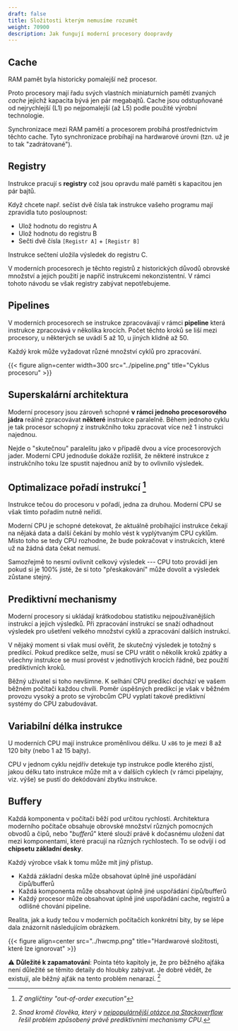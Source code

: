 ```yaml
---
draft: false
title: Složitosti kterým nemusíme rozumět
weight: 70900
description: Jak fungují moderní procesory doopravdy
---
```


## Cache

RAM pamět byla historicky pomalejší než procesor.

Proto procesory mají řadu svých vlastních miniaturních pamětí zvaných *cache* jejichž kapacita bývá jen pár megabajtů. Cache jsou odstupňované od nejrychlejší (L1) po nejpomalejší (až L5) podle použité výrobní technologie.

Synchronizace mezi RAM pamětí a procesorem probíhá prostřednictvím těchto cache. Tyto synchronizace probíhají na hardwarové úrovni (tzn. už je to tak "zadrátované").

## Registry

Instrukce pracují s **registry** což jsou opravdu malé paměti s kapacitou jen pár bajtů. 

Když chcete např. sečíst dvě čísla tak instrukce vašeho programu mají zpravidla tuto posloupnost:

- Ulož hodnotu do registru A
- Ulož hodnotu do registru B
- Sečti dvě čísla `[Registr A]` + `[Registr B]`
  
Instrukce sečtení uložila výsledek do registru C.

V moderních procesorech je těchto registrů z historických důvodů obrovské množství a jejich použití je napříč instrukcemi nekonzistentní. V rámci tohoto návodu se však registry zabývat nepotřebujeme.

## Pipelines

V moderních procesorech se instrukce zpracovávají v rámci **pipeline** která instrukce zpracovává v několika krocích. Počet těchto kroků se liší mezi procesory, u některých se uvádí 5 až 10, u jiných klidně až 50.

Každý krok může vyžadovat různé množství cyklů pro zpracování.

{{< figure align=center width=300 src="../pipeline.png" title="Cyklus procesoru" >}}

## Superskalární architektura

Moderní procesory jsou zároveň schopné **v rámci jednoho procesorového jádra** reálně zpracovávat **některé** instrukce paralelně. Během jednoho cyklu je tak procesor schopný z instrukčního toku zpracovat více než 1 instrukci najednou.

Nejde o "skutečnou" paralelitu jako v případě dvou a více procesorových jader. Moderní CPU jednoduše dokáže rozlišit, že některé instrukce z instrukčního toku lze spustit najednou aniž by to ovlivnilo výsledek. 

## Optimalizace pořadí instrukcí [^o]

Instrukce tečou do procesoru v pořadí, jedna za druhou. Moderní CPU se však tímto pořadím nutně neřídí. 

Moderní CPU je schopné detekovat, že aktuálně probíhající instrukce čekají na nějaká data a další čekání by mohlo vést k vyplýtvaným CPU cyklům. Místo toho se tedy CPU rozhodne, že bude pokračovat v instrukcích, které už na žádná data čekat nemusí.

Samozřejmě to nesmí ovlivnit celkový výsledek --- CPU toto provádí jen pokud si je 100% jisté, že si toto "přeskakování" může dovolit a výsledek zůstane stejný.

## Prediktivní mechanismy

Moderní procesory si ukládají krátkodobou statistiku nejpoužívanějších instrukcí a jejich výsledků. Při zpracování instrukcí se snaží odhadnout výsledek pro ušetření velkého množství cyklů a zpracování dalších instrukcí.

V nějaký moment si však musí ověřit, že skutečný výsledek je totožný s predikcí. Pokud predikce selže, musí se CPU vrátit o několik kroků zpátky a všechny instrukce se musí provést v jednotlivých krocích řádně, bez použití prediktivních kroků.

Běžný uživatel si toho nevšimne. K selhání CPU predikcí dochází ve vašem běžném počítači každou chvíli. Poměr úspěšných predikcí je však v běžném provozu vysoký a proto se výrobcům CPU vyplatí takové prediktivní systémy do CPU zabudovávat.

## Variabilní délka instrukce

U moderních CPU mají instrukce proměnlivou délku. U `x86` to je mezi 8 až 120 bity (nebo 1 až 15 bajty).

CPU v jednom cyklu nejdřív detekuje typ instrukce podle kterého zjistí, jakou délku tato instrukce může mít a v dalších cyklech (v rámci pipelajny, viz. výše) se pustí do dekódování zbytku instrukce. 

## Buffery

Každá komponenta v počítači běží pod určitou rychlostí. Architektura moderního počítače obsahuje obrovské množství různých pomocných obvodů a čipů, nebo "*bufferů*" které slouží právě k dočasnému uložení dat mezi komponentami, které pracují na různých rychlostech. To se odvíjí i od **chipsetu základní desky**.

Každý výrobce však k tomu může mít jiný přístup.

- Každá základní deska může obsahovat úplně jiné uspořádání čipů/bufferů
- Každá komponenta může obsahovat úplně jiné uspořádání čipů/bufferů
- Každý procesor může obsahovat úplně jiné uspořádání cache, registrů a odlišné chování pipeline.

Realita, jak a kudy tečou v moderních počítačích konkrétní bity, by se lépe dala znázornit následujícím obrázkem.

{{< figure align=center src="../hwcmp.png" title="Hardwarové složitosti, které lze ignorovat" >}}

<div class="note-blue">

⚠️ **Důležité k zapamatování**: Pointa této kapitoly je, že pro běžného ajťáka není důležité se těmito detaily do hloubky zabývat. Je dobré vědět, že existují, ale běžný ajťák na tento problém nenarazí. [^x]

</div>

[^o]: *Z angličtiny "out-of-order execution"*

[^x]: *Snad kromě člověka, který v [nejpopulárnější otázce na Stackoverflow](https://stackoverflow.com/questions/11227809/why-is-processing-a-sorted-array-faster-than-processing-an-unsorted-array) řešil problém způsobený právě prediktivními mechanismy CPU.*